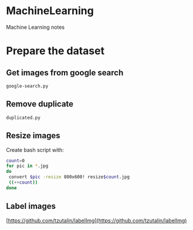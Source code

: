 # MachineLearning
Machine Learning notes


#	Prepare the dataset
##	Get images from google search
	google-search.py
##	Remove duplicate
	duplicated.py
##	Resize images
Create bash script with:
```bash
count=0
for pic in *.jpg
do
 convert $pic -resize 800x600! resize$count.jpg
 ((++count))
done
```
##	Label images
[https://github.com/tzutalin/labelImg](https://github.com/tzutalin/labelImg)

